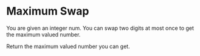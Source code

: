 # Maximum Swap

You are given an integer num. You can swap two digits at most once to get the maximum valued number.

Return the maximum valued number you can get.
